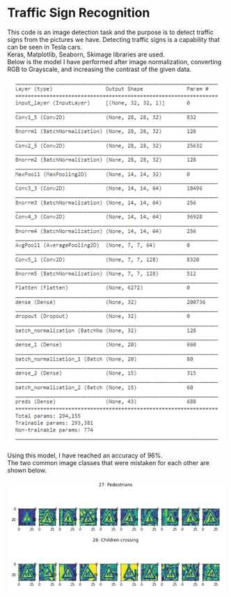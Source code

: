 # Traffic Sign Recognition
This code is an image detection task and the purpose is to detect traffic signs from the pictures we have. Detecting traffic signs is a capability that can be seen in Tesla cars.<br>
Keras, Matplotlib, Seaborn, Skimage libraries are used. <br>
Below is the model I have performed after image normalization, converting RGB to Grayscale, and increasing the contrast of the given data.<br>

<div align=center>
  <img src="./assets/3.PNG" width=500"/>
</div>

<br>
Using this model, I have reached an accuracy of 96%.<br>
The two common image classes that were mistaken for each other are shown below. <br> <br>

<div align=center>
  <img src="./assets/2.PNG" width="500"/>
</div>
